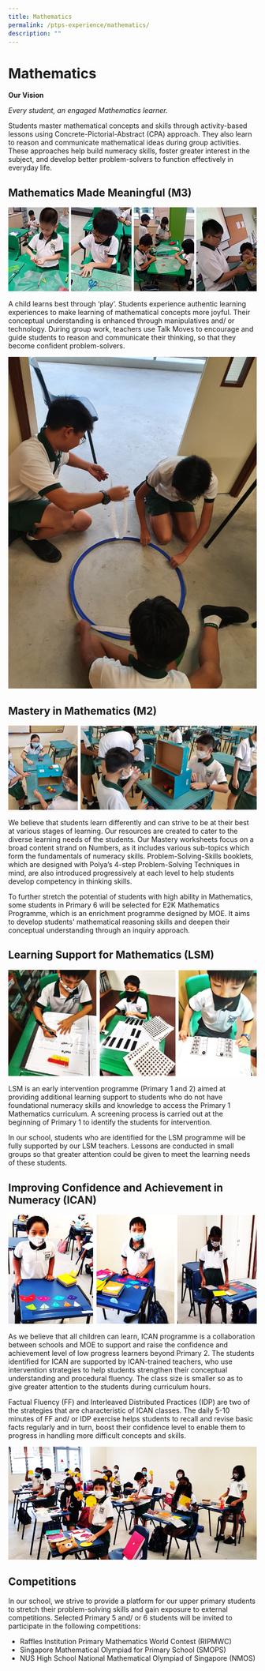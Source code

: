 ```yaml
---
title: Mathematics
permalink: /ptps-experience/mathematics/
description: ""
---
```

# Mathematics

**Our Vision**

_Every student, an engaged Mathematics learner._

Students master mathematical concepts and skills through activity-based lessons using Concrete-Pictorial-Abstract (CPA) approach. They also learn to reason and communicate mathematical ideas during group activities. These approaches help build numeracy skills, foster greater interest in the subject, and develop better problem-solvers to function effectively in everyday life. 

## Mathematics Made Meaningful (M3)

![](/images/PTPS%20Experience/math%202.jpg)

A child learns best through ‘play’. Students experience authentic learning experiences to make learning of  mathematical concepts more joyful. Their conceptual understanding is enhanced through manipulatives and/ or technology. During group work, teachers use Talk Moves to encourage and guide students to reason and communicate their thinking, so that they become confident problem-solvers.

![](/images/PTPS%20Experience/Math/M3-Circles.jpg)

## Mastery in Mathematics (M2)

![](/images/PTPS%20Experience/math.png)

We believe that students learn differently and can strive to be at their best at various stages of learning. Our resources are created to cater to the diverse learning needs of the students. Our Mastery worksheets focus on a broad content strand on Numbers, as it includes various sub-topics which form the fundamentals of numeracy skills. Problem-Solving-Skills booklets, which are designed with Polya’s 4-step Problem-Solving Techniques in mind, are also introduced progressively at each level to help students develop competency in thinking skills.  

  

To further stretch the potential of students with high ability in Mathematics, some students in Primary 6 will be selected for E2K Mathematics Programme, which is an enrichment programme designed by MOE. It aims to develop students' mathematical reasoning skills and deepen their conceptual understanding through an inquiry approach.

## Learning Support for Mathematics (LSM)


![](/images/PTPS%20Experience/LSM.jpg)

LSM is an early intervention programme (Primary 1 and 2) aimed at providing additional learning support to students who do not have foundational numeracy skills and knowledge to access the Primary 1 Mathematics curriculum. A screening process is carried out at the beginning of Primary 1 to identify the students for intervention. 

  

In our school, students who are identified for the LSM programme will be fully supported by our LSM teachers. Lessons are conducted in small groups so that greater attention could be given to meet the learning needs of these students.

## Improving Confidence and Achievement in Numeracy (ICAN)


![](/images/PTPS%20Experience/ican.jpg)

As we believe that all children can learn, ICAN programme is a collaboration between schools and MOE to support and raise the confidence and achievement level of low progress learners beyond Primary 2. The students identified for ICAN are supported by ICAN-trained teachers, who use intervention strategies to help students strengthen their conceptual understanding and procedural fluency. The class size is smaller so as to give greater attention to the students during curriculum hours. 

  

Factual Fluency (FF) and Interleaved Distributed Practices (IDP) are two of the strategies that are characteristic of ICAN classes. The daily 5-10 minutes of FF and/ or IDP exercise helps students to recall and revise basic facts regularly and in turn, boost their confidence level to enable them to progress in handling more difficult concepts and skills.

![](/images/PTPS%20Experience/ican2.png)

## Competitions


In our school, we strive to provide a platform for our upper primary students to stretch their problem-solving skills and gain exposure to external competitions. Selected Primary 5 and/ or 6 students will be invited to participate in the following competitions:

*   Raffles Institution Primary Mathematics World Contest (RIPMWC)
*   Singapore Mathematical Olympiad for Primary School (SMOPS)
*   NUS High School National Mathematical Olympiad of Singapore (NMOS)